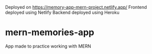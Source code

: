 Deployed on https://memory-app-mern-project.netlify.app/
Frontend deployed using Netlify
Backend deployed using Heroku

# mern-memories-app
App made to practice working with MERN
